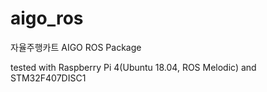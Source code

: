 # aigo_ros
자율주행카트 AIGO ROS Package


tested with Raspberry Pi 4(Ubuntu 18.04, ROS Melodic) and STM32F407DISC1

